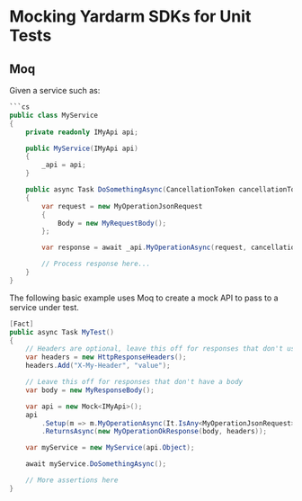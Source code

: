 # Mocking Yardarm SDKs for Unit Tests

## Moq

Given a service such as:

```cs
```cs
public class MyService
{
    private readonly IMyApi api;

    public MyService(IMyApi api)
    {
        _api = api;
    }

    public async Task DoSomethingAsync(CancellationToken cancellationToken = default)
    {
        var request = new MyOperationJsonRequest
        {
            Body = new MyRequestBody();
        };

        var response = await _api.MyOperationAsync(request, cancellationToken);

        // Process response here...
    }
}
```

The following basic example uses Moq to create a mock API to pass to a service under test.

```cs
[Fact]
public async Task MyTest()
{
    // Headers are optional, leave this off for responses that don't use special headers
    var headers = new HttpResponseHeaders();
    headers.Add("X-My-Header", "value");

    // Leave this off for responses that don't have a body
    var body = new MyResponseBody();

    var api = new Mock<IMyApi>();
    api
        .Setup(m => m.MyOperationAsync(It.IsAny<MyOperationJsonRequest>(), It.IsAny<CancellationToken>()))
        .ReturnsAsync(new MyOperationOkResponse(body, headers));

    var myService = new MyService(api.Object);

    await myService.DoSomethingAsync();

    // More assertions here
}
```
